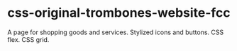 # css-original-trombones-website-fcc
A page for shopping goods and services. Stylized icons and buttons. CSS flex. CSS grid.
